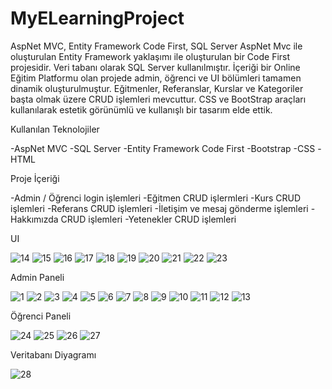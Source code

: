 # MyELearningProject
AspNet MVC, Entity Framework Code First, SQL Server
AspNet Mvc ile oluşturulan Entity Framework yaklaşımı ile oluşturulan bir Code First projesidir. Veri tabanı olarak SQL Server kullanılmıştır. İçeriği bir Online Eğitim Platformu olan projede admin, öğrenci ve UI bölümleri tamamen dinamik oluşturulmuştur. Eğitmenler, Referanslar, Kurslar ve Kategoriler başta olmak üzere CRUD işlemleri mevcuttur. CSS ve BootStrap araçları kullanılarak estetik görünümlü ve kullanışlı bir tasarım elde ettik.

Kullanılan Teknolojiler 

-AspNet MVC
-SQL Server
-Entity Framework Code First
-Bootstrap
-CSS
-HTML

Proje İçeriği

-Admin / Öğrenci login işlemleri
-Eğitmen CRUD işlermleri
-Kurs CRUD işlemleri
-Referans CRUD işlemleri
-İletişim ve mesaj gönderme işlemleri
-Hakkımızda CRUD işlemleri
-Yetenekler CRUD işlemleri

UI

![14](https://github.com/ozlemkarakoc/MyELearningProject/assets/59397710/d11d6f4d-aee0-4a45-9878-636f44bdf3df)
![15](https://github.com/ozlemkarakoc/MyELearningProject/assets/59397710/e43306e9-d52e-4fcf-9ce1-81e77da5d165)
![16](https://github.com/ozlemkarakoc/MyELearningProject/assets/59397710/36949262-f04e-412a-95ab-a60f605ea59f)
![17](https://github.com/ozlemkarakoc/MyELearningProject/assets/59397710/2899c2ff-91c1-44cd-a13e-07a676e891c7)
![18](https://github.com/ozlemkarakoc/MyELearningProject/assets/59397710/8aa57e4e-2a26-42ec-9420-f403c7baf258)
![19](https://github.com/ozlemkarakoc/MyELearningProject/assets/59397710/911e1e46-73c5-4345-8366-bf8a09f49c4b)
![20](https://github.com/ozlemkarakoc/MyELearningProject/assets/59397710/3924e931-b7e9-4607-93bc-601898fbe376)
![21](https://github.com/ozlemkarakoc/MyELearningProject/assets/59397710/6c55ff63-ce56-40e2-bad3-44be5d34db85)
![22](https://github.com/ozlemkarakoc/MyELearningProject/assets/59397710/3f9048b6-0e47-4c64-9e91-601887c7fcf0)
![23](https://github.com/ozlemkarakoc/MyELearningProject/assets/59397710/fe3aa891-2d0e-4b64-9f19-23c9955ebb9e)


Admin Paneli

![1](https://github.com/ozlemkarakoc/MyELearningProject/assets/59397710/9782cdb0-ddc2-4583-b80d-5c455a4f0fd2)
![2](https://github.com/ozlemkarakoc/MyELearningProject/assets/59397710/a2154b03-2feb-4f50-94c8-4c72bc56dbe0)
![3](https://github.com/ozlemkarakoc/MyELearningProject/assets/59397710/fa6544e3-141d-42dd-95e5-cfdba7b9cea6)
![4](https://github.com/ozlemkarakoc/MyELearningProject/assets/59397710/dd61067e-1eac-4e76-8147-e6fcbb2ed0ac)
![5](https://github.com/ozlemkarakoc/MyELearningProject/assets/59397710/46b69694-dd3c-4b84-80e3-5248fb2220f8)
![6](https://github.com/ozlemkarakoc/MyELearningProject/assets/59397710/af79fc82-dfee-4c86-86f1-e30059112f8c)
![7](https://github.com/ozlemkarakoc/MyELearningProject/assets/59397710/5267c271-ec22-49d5-b017-eaeac30e888e)
![8](https://github.com/ozlemkarakoc/MyELearningProject/assets/59397710/32cfd094-b1e3-46b4-aa02-027cce9e7521)
![9](https://github.com/ozlemkarakoc/MyELearningProject/assets/59397710/bbb270bc-0fb3-4a25-b258-f0778570ed15)
![10](https://github.com/ozlemkarakoc/MyELearningProject/assets/59397710/5b043b39-48b4-46e7-925b-1b85f1f5ceb4)
![11](https://github.com/ozlemkarakoc/MyELearningProject/assets/59397710/bd8e00d9-d104-4bf1-8fe4-436186564d2d)
![12](https://github.com/ozlemkarakoc/MyELearningProject/assets/59397710/630317d8-0e9e-4178-bc68-ed367de55cc6)
![13](https://github.com/ozlemkarakoc/MyELearningProject/assets/59397710/fe83240e-c716-4f0a-ad07-508a55071ce3)

Öğrenci Paneli

![24](https://github.com/ozlemkarakoc/MyELearningProject/assets/59397710/63eb0a9e-5bcf-4a0c-893c-bd7da9003cc1)
![25](https://github.com/ozlemkarakoc/MyELearningProject/assets/59397710/e98f52c6-0a0f-4b2f-8ca5-65cfdbe35f2f)
![26](https://github.com/ozlemkarakoc/MyELearningProject/assets/59397710/58842cef-9ab5-47dd-ad35-dd48584d0188)
![27](https://github.com/ozlemkarakoc/MyELearningProject/assets/59397710/58a62f55-2cbc-44d0-96bd-bd6b5bc7a165)

Veritabanı Diyagramı

![28](https://github.com/ozlemkarakoc/MyELearningProject/assets/59397710/480ec9d9-29d5-46c5-a33c-68aa25d26665)


